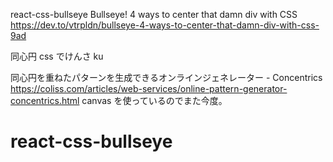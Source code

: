 react-css-bullseye
Bullseye! 4 ways to center that damn div with CSS
https://dev.to/vtrpldn/bullseye-4-ways-to-center-that-damn-div-with-css-9ad

同心円 css
でけんさ ku

同心円を重ねたパターンを生成できるオンラインジェネレーター - Concentrics
https://coliss.com/articles/web-services/online-pattern-generator-concentrics.html
canvas を使っているのでまた今度。
# react-css-bullseye
